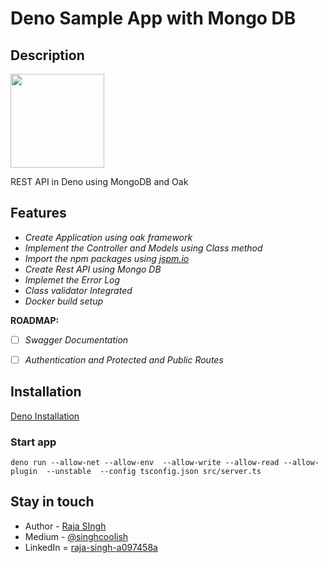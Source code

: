 # Deno Sample App with Mongo DB

## Description

<a href="https://deno.land"><img src="https://deno.land/logo.svg" width="150"></a>

REST API in Deno using MongoDB and Oak

## Features
- *Create Application using oak framework*
- *Implement the Controller and Models using Class method*
- *Import the npm packages using [jspm.io](https://jspm.io/)*
- *Create Rest API using Mongo DB*
- *Implemet the Error Log*
- *Class validator Integrated*
- *Docker build setup*

**ROADMAP:**
- [ ] *Swagger Documentation*
- [ ] *Authentication and Protected and Public Routes*


## Installation

[Deno Installation](https://deno.land/#installation)

### Start app
`deno run --allow-net --allow-env  --allow-write --allow-read --allow-plugin  --unstable  --config tsconfig.json src/server.ts`

## Stay in touch

* Author - [Raja SIngh](https://www.linkedin.com/in/raja-singh-a097458a/)
* Medium - [@singhcoolish](https://medium.com/@singhcoolish)
* LinkedIn = [raja-singh-a097458a](https://www.linkedin.com/in/raja-singh-a097458a/)
